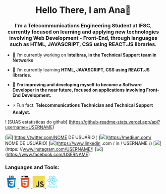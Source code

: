 <h1 align="center">Hello There, I am Ana👋</h1>
<h3 align="center">I'm a Telecommunications Engineering Student at IFSC, currently focused on learning and applying new technologies involving Web Development - Front-End, through languages such as HTML, JAVASCRIPT, CSS using REACT.JS libraries.</h3>

- 🔭 I’m currently working on **Intelbras, in the Technical Support team in Networks**

- 🌱 I’m currently learning **HTML, JAVASCRIPT, CSS using REACT.JS libraries.**

- 🤝 **I'm improving and developing myself to become a Software Developer in the near future, focused on applications involving Front-End Development.**

- ⚡ Fun fact: **Telecommunications Technician and Technical Support Analyst.**

! [SUAS estatísticas do github] (https://github-readme-stats.vercel.app/api?username=USERNAME)

[<img src = "https://img.shields.io/badge/twitter-%231DA1F2.svg?&style=for-the-badge&logo=twitter&logoColor=white" />](https://twitter.com/NOME DE USUÁRIO ) [<img src = "https://img.shields.io/badge/medium-%2312100E.svg?&style=for-the-badge&logo=medium&logoColor=white" />](https://medium.com/ NOME DE USUÁRIO) [<img src = "https://img.shields.io/badge/linkedin-%230077B5.svg?&style=for-the-badge&logo=linkedin&logoColor=white" />](https://www.linkedin .com / in / USERNAME /) [<img src = "https://img.shields.io/badge/instagram-%23E4405F.svg?&style=for-the-badge&logo=instagram&logoColor=white">](https: //www.instagram.com/USERNAME/) [<img src = "https://img.shields.io/badge/facebook-%231877F2.svg?&style=for-the-badge&logo=facebook&logoColor = white ">] (https://www.facebook.com/USERNAME)

<h3 align="left">Languages and Tools:</h3>
<p align="left"> <a href="https://www.w3schools.com/css/" target="_blank" rel="noreferrer"> <img src="https://raw.githubusercontent.com/devicons/devicon/master/icons/css3/css3-original-wordmark.svg" alt="css3" width="40" height="40"/> </a> <a href="https://www.w3.org/html/" target="_blank" rel="noreferrer"> <img src="https://raw.githubusercontent.com/devicons/devicon/master/icons/html5/html5-original-wordmark.svg" alt="html5" width="40" height="40"/> </a> <a href="https://developer.mozilla.org/en-US/docs/Web/JavaScript" target="_blank" rel="noreferrer"> <img src="https://raw.githubusercontent.com/devicons/devicon/master/icons/javascript/javascript-original.svg" alt="javascript" width="40" height="40"/> </a> <a href="https://reactjs.org/" target="_blank" rel="noreferrer"> <img src="https://raw.githubusercontent.com/devicons/devicon/master/icons/react/react-original-wordmark.svg" alt="react" width="40" height="40"/> </a> </p>
